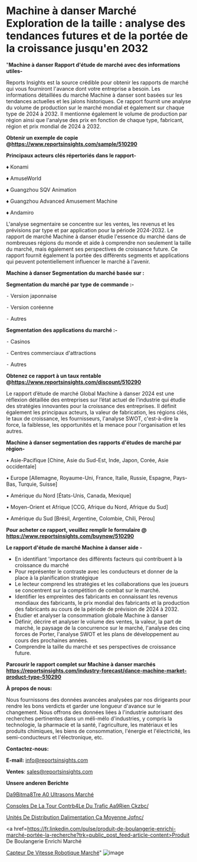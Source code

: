 # Machine à danser Marché Exploration de la taille : analyse des tendances futures et de la portée de la croissance jusqu'en 2032

"<strong>Machine à danser Rapport d'étude de marché avec des informations utiles-</strong>

Reports Insights est la source crédible pour obtenir les rapports de marché qui vous fourniront l'avance dont votre entreprise a besoin. Les informations détaillées du marché Machine à danser sont basées sur les tendances actuelles et les jalons historiques. Ce rapport fournit une analyse du volume de production sur le marché mondial et également sur chaque type de 2024 à 2032. Il mentionne également le volume de production par région ainsi que l'analyse des prix en fonction de chaque type, fabricant, région et prix mondial de 2024 à 2032.

<strong><b>Obtenir un exemple de copie @</b></strong><a href=https://www.reportsinsights.com/sample/510290><strong><b>https://www.reportsinsights.com/sample/510290</b></strong></a>

<b>Principaux acteurs clés répertoriés dans le rapport-</b>

<b> </b>♦ Konami

♦ AmuseWorld

♦ Guangzhou SQV Animation

♦ Guangzhou Advanced Amusement Machine

♦ Andamiro

L'analyse segmentaire se concentre sur les ventes, les revenus et les prévisions par type et par application pour la période 2024-2032. Le rapport de marché Machine à danser étudie l'essence du marché dans de nombreuses régions du monde et aide à comprendre non seulement la taille du marché, mais également ses perspectives de croissance future. Ce rapport fournit également la portée des différents segments et applications qui peuvent potentiellement influencer le marché à l'avenir.

<strong>Machine à danser Segmentation du marché basée sur :</strong>

<strong>Segmentation du marché par type de commande :-</strong>

⁃ Version japonnaise

⁃ Version coréenne

⁃ Autres

<strong>Segmentation des applications du marché :-</strong>

⁃ Casinos

⁃ Centres commerciaux d'attractions

⁃ Autres

<strong><b>Obtenez ce rapport à un taux rentable @</b></strong><a href=https://www.reportsinsights.com/discount/510290><strong><b>https://www.reportsinsights.com/discount/510290</b></strong></a>

Le rapport d’étude de marché Global Machine à danser 2024 est une réflexion détaillée des entreprises sur l’état actuel de l’industrie qui étudie des stratégies innovantes pour la croissance des entreprises. Il définit également les principaux acteurs, la valeur de fabrication, les régions clés, le taux de croissance, les fournisseurs, l'analyse SWOT, c'est-à-dire la force, la faiblesse, les opportunités et la menace pour l'organisation et les autres.

<strong>Machine à danser segmentation des rapports d'études de marché par région-</strong>

• Asie-Pacifique [Chine, Asie du Sud-Est, Inde, Japon, Corée, Asie occidentale]

• Europe [Allemagne, Royaume-Uni, France, Italie, Russie, Espagne, Pays-Bas, Turquie, Suisse]

• Amérique du Nord [États-Unis, Canada, Mexique]

• Moyen-Orient et Afrique [CCG, Afrique du Nord, Afrique du Sud]

• Amérique du Sud [Brésil, Argentine, Colombie, Chili, Pérou]

<strong>Pour acheter ce rapport, veuillez remplir le formulaire @   <a href=https://www.reportsinsights.com/buynow/510290>https://www.reportsinsights.com/buynow/510290</a></strong>

<strong>Le rapport d'étude de marché Machine à danser aide -</strong>
<ul>
  <li>En identifiant 'importance des différents facteurs qui contribuent à la croissance du marché</li>
  <li>Pour représenter le contraste avec les conducteurs et donner de la place à la planification stratégique</li>
  <li>Le lecteur comprend les stratégies et les collaborations que les joueurs se concentrent sur la compétition de combat sur le marché.</li>
  <li>Identifier les empreintes des fabricants en connaissant les revenus mondiaux des fabricants, le prix mondial des fabricants et la production des fabricants au cours de la période de prévision de 2024 à 2032.</li>
  <li>Étudier et analyser la consommation globale Machine à danser</li>
  <li>Définir, décrire et analyser le volume des ventes, la valeur, la part de marché, le paysage de la concurrence sur le marché, l'analyse des cinq forces de Porter, l'analyse SWOT et les plans de développement au cours des prochaines années.</li>
  <li>Comprendre la taille du marché et ses perspectives de croissance future.</li>
</ul>

<strong>Parcourir le rapport complet sur Machine à danser marchés <a href=https://reportsinsights.com/industry-forecast/dance-machine-market-product-type-510290>https://reportsinsights.com/industry-forecast/dance-machine-market-product-type-510290</a></strong>

<strong>À propos de nous:</strong>

Nous fournissons des données avancées analysées par nos dirigeants pour rendre les bons verdicts et garder une longueur d'avance sur le changement. Nous offrons des données liées à l'industrie autorisant des recherches pertinentes dans un méli-mélo d'industries, y compris la technologie, la pharmacie et la santé, l'agriculture, les matériaux et les produits chimiques, les biens de consommation, l'énergie et l'électricité, les semi-conducteurs et l'électronique, etc.

<strong>Contactez-nous:</strong>

<strong>E-mail:</strong> <a href=mailto:info@reportsinsights.com>info@reportsinsights.com</a>

<strong>Ventes</strong>: <a href=mailto:sales@reportsinsights.com>sales@reportsinsights.com</a>

<strong>Unsere anderen Berichte</strong>

<a href=https://www.linkedin.com/pulse/d%C3%A9bitm%C3%A8tre-%C3%A0-ultrasons-march%C3%A9-%C3%A9valuation-qwiif/>Da9Bitma8Tre A0 Ultrasons Marché</a>

<a href=https://www.linkedin.com/pulse/consoles-de-la-tour-contr%C3%B4le-du-trafic-a%C3%A9rien-ckzbc/>Consoles De La Tour Contrb4Le Du Trafic Aa9Rien Ckzbc/</a>

<a href=https://www.linkedin.com/pulse/unités-de-distribution-dalimentation-ca-moyenne-jqfnc/>Unités De Distribution Dalimentation Ca Moyenne Jqfnc/</a>

<a href=https://fr.linkedin.com/pulse/produit-de-boulangerie-enrichi-marché-portée-la-recherche?trk=public_post_feed-article-content>Produit De Boulangerie Enrichi Marché</a>

<a href=https://www.linkedin.com/pulse/capteur-de-vitesse-robotique-march%C3%A9-segmentation-fkvgf/>Capteur De Vitesse Robotique Marché</a>"
![image](https://github.com/daminid12/RItrends/assets/158430485/6b45f2e8-9c8a-48b4-b7c0-5a5071d9c18a)
